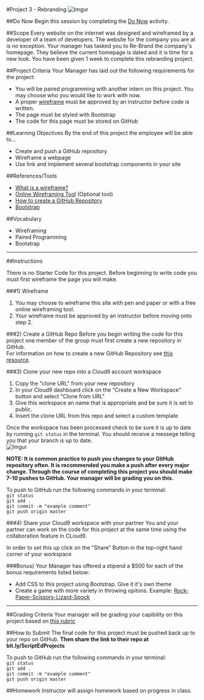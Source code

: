 #Project 3 - Rebranding
![Imgur](http://i.imgur.com/qAOP3uO.png)


##Do Now 
Begin this session by completing the [Do Now](doNow.md) activity.

##Scope
Every website on the internet was designed and wireframed by a developer of a team of developers. The website for the company you are at is no exception. Your manager has tasked you to Re-Brand the company's homepage. They believe the current homepage is dated and it is time for a new look. You have been given 1 week to complete this rebranding project.

##Project Criteria
Your Manager has laid out the following requirements for the project: 

* You will be paired programming with another intern on this project. You may choose who you would like to work with now.
* A proper [wireframe](https://en.wikipedia.org/wiki/Website_wireframe) must be approved by an instructor before code is written.
* The page must be styled with Bootstrap
* The code for this page must be stored on GitHub



##Learning Objectives
By the end of this project the employee will be able to...

* Create and push a GitHub repository
* Wireframe a webpage
* Use link and implement several bootstrap components in your site

##References/Tools
* [What is a wireframe?](https://en.wikipedia.org/wiki/Website_wireframe)
* [Online Wireframing Tool](http://wireframe.cc) (Optional tool)
* [How to create a GitHub Repository](https://help.github.com/articles/create-a-repo/)
* [Bootstrap](http://getbootstrap.com/)

##Vocabulary

* Wireframing
* Paired Programming
* Bootstrap 

***
##Instructions

There is no Starter Code for this project. Before beginning to write code you must first wireframe the page you will make. 

###1) Wireframe
1. You may choose to wireframe this site with pen and paper or with a free online wireframing tool.
2. Your wireframe must be approved by an instructor before moving onto step 2.

###2) Create a GitHub Repo
Before you begin writing the code for this project one member of the group must first create a new repository in GitHub.   
For information on how to create a new GitHub Repository see [this resource](https://help.github.com/articles/create-a-repo/).

###3) Clone your new repo into a Cloud9 account workspace
1. Copy the "clone URL" from your new repository
2. In your Cloud9 dashboard click on the "Create a New Workspace" button and select "Clone from URL"
3. Give this workspace an name that is appropriate and be sure it is set to public.
4. Insert the clone URL from this repo and select a custom template

Once the workspace has been processed check to be sure it is up to date by running ` git status ` in the terminal. You should receive a messege telling you that your branch is up to date.   
![Imgur](http://i.imgur.com/RKdsduL.png)

**NOTE: It is common practice to push you changes to your GitHub repository often. It is recommended you make a push after every major change. Through the course of completing this project you should make 7-10 pushes to GitHub. Your manager will be grading you on this.**

To push to GitHub run the following commands in your terminal:  
`git status`  
`git add .`  
`git commit -m "example comment"`  
`git push origin master`

###4) Share your Cloud9 workspace with your partner
You and your partner can work on the code for this project at the same time using the collaboration feature in CLoud9.

In order to set this up click on the "Share" Button in the top-right hand corner of your workspace

###Bonus) 
Your Manager has offered a stipend a $500 for each of the bonus requirements listed below: 

* Add CSS to this project using Bootstrap. Give it it's own theme
* Create a game with more variety in throwing opitons. Example: [Rock-Paper-Scissors-Lizard-Spock](http://en.wikipedia.org/wiki/Rock-paper-scissors-lizard-Spock) 
***

##Grading Criteria
Your manager will be grading your capibility on this project based on [this rubric](assessment.md)

##How to Submit
The final code for this project must be pushed back up to your repo on GitHub. **Then share the link to their repo at bit.ly/ScriptEdProjects**

To push to GitHub run the following commands in your terminal:  
`git status`  
`git add .`  
`git commit -m "example comment"`  
`git push origin master`

##Homework
Instructor will assign homework based on progress in class.


